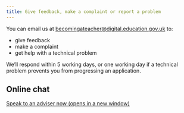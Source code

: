 ```yaml
---
title: Give feedback, make a complaint or report a problem
---
```


You can email us at becomingateacher@digital.education.gov.uk to:

- give feedback
- make a complaint
- get help with a technical problem

We’ll respond within 5 working days, or one working day if a technical problem prevents you from progressing an application.

## Online chat

[Speak to an adviser now (opens in a new window)](#)
